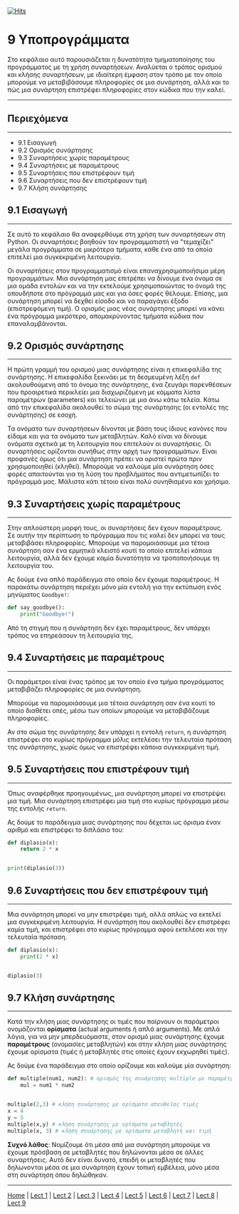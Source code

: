 [![Hits](https://hits.seeyoufarm.com/api/count/incr/badge.svg?url=https%3A%2F%2Fgithub.com%2FEffie375%2FTPTE_PLR&count_bg=%2379C83D&title_bg=%23555555&icon=&icon_color=%23E7E7E7&title=hits&edge_flat=false)](https://hits.seeyoufarm.com)

# 9 Υποπρογράμματα

<!-- *** -->
Στο κεφάλαιο αυτό παρουσιάζεται η δυνατότητα τμηματοποίησης του προγράμματος με τη χρήση συναρτήσεων. Αναλύεται ο τρόπος ορισμού και κλήσης συναρτήσεων, με ιδιαίτερη έμφαση στον τρόπο με τον οποίο μπορούμε να μεταβιβάσουμε πληροφορίες σε μια συνάρτηση, αλλά και το πώς μια συνάρτηση επιστρέφει πληροφορίες στον κώδικα που την καλεί.
<!-- /*** -->

---

## Περιεχόμενα

---

- 9.1 Εισαγωγή
- 9.2 Ορισμός συνάρτησης
- 9.3 Συναρτήσεις χωρίς παραμέτρους
- 9.4 Συναρτήσεις με παραμέτρους
- 9.5 Συναρτήσεις που επιστρέφουν τιμή
- 9.6 Συναρτήσεις που δεν επιστρέφουν τιμή
- 9.7 Κλήση συνάρτησης

## 9.1 Εισαγωγή

---

<!-- *** -->
Σε αυτό το κεφάλαιο θα αναφερθόυμε στη χρήση των συναρτήσεων στη Python. Οι συναρτήσεις βοηθούν τον προγραμματιστή να "τεμαχίζει" μεγάλα προγράμματα σε μικρότερα τμήματα, κάθε ένα από τα οποία επιτελεί μια συγκεκριμένη λειτουργία.
<!-- /*** -->

Οι συναρτήσεις στον προγραμματισμό είναι επαναχρησιμοποιήσιμα μέρη προγραμμάτων. Μια συνάρτηση μας επιτρέπει να δίνουμε ένα όνομα σε μια ομάδα εντολών και να την εκτελούμε χρησιμοποιώντας το όνομά της οπουδήποτε στο πρόγραμμά μας και για όσες φορές θέλουμε. Επίσης, μια συνάρτηση μπορεί να δεχθεί είσοδο και να παραγάγει έξοδο (επιστρεφόμενη τιμή). Ο ορισμός μιας νέας συνάρτησης μπορεί να κάνει ένα πρόγραμμα μικρότερο, απομακρύνοντας τμήματα κώδικα που επαναλαμβάνονται.

## 9.2 Ορισμός συνάρτησης

---

Η πρώτη γραμμή του ορισμού μιας συνάρτησης είναι η επικεφαλίδα της συνάρτησης. Η επικεφαλίδα ξεκινάει με τη δεσμευμένη λέξη `def` ακολουθούμενη από το όνομα της συνάρτησης, ένα ζευγάρι παρενθέσεων που προαιρετικά περικλείει μια διαχωριζόμενη με κόμματα λίστα παραμέτρων (parameters) και τελειώνει με μια άνω κάτω τελεία. Κάτω από την επικεφαλίδα ακολουθεί το σώμα της συνάρτησης (οι εντολές της συνάρτησης) σε εσοχή.

Τα ονόματα των συναρτήσεων δίνονται με βάση τους ίδιους κανόνες που είδαμε και για τα ονόματα των μεταβλητών. Καλό είναι να δίνουμε ονόματα σχετικά με τη λειτουργία που επιτελούν οι συναρτήσεις. Οι συναρτήσεις ορίζονται συνήθως στην αρχή των προγραμμάτων. Είναι προφανές όμως ότι μια συνάρτηση πρέπει να οριστεί πρώτα πριν χρησιμοποιηθεί (κληθεί). Μπορούμε να καλούμε μία συνάρτηση όσες φορές απαιτούνται για τη λύση του προβλήματος που αντιμετωπίζει το πρόγραμμά μας. Μάλιστα κάτι τέτοιο είναι πολύ συνηθισμένο και χρήσιμο.

## 9.3 Συναρτήσεις χωρίς παραμέτρους

---

<!-- *** -->
Στην απλούστερη μορφή τους, οι συναρτήσεις δεν έχουν παραμέτρους. Σε αυτήν την περίπτωση το πρόγραμμα που τις καλεί δεν μπορεί να τους μεταβιβάσει πληροφορίες. Μπορούμε να παρομοιάσουμε μια τέτοια συνάρτηση σαν ένα ερμητικά κλειστό κουτί το οποίο επιτελεί κάποια λειτουργία, αλλά δεν έχουμε καμία δυνατότητα να τροποποιήσουμε τη λειτουργία του.
<!-- /*** -->

Ας δούμε ένα απλό παράδειγμα στο οποίο δεν έχουμε παραμέτρους. Η παρακάτω συνάρτηση περιέχει μόνο μία εντολή για την εκτύπωση ενός μηνύματος `Goodbye!`:

<!-- Είναι δικό μου παράδειγμα -->
```python
def say_goodbye():
    print("Goodbye!")
```

<!-- *** -->
Από τη στιγμή που η συνάρτηση δεν έχει παραμέτρους, δεν υπάρχει τρόπος να επηρεάσουν τη λειτουργία της.
<!-- /*** -->

## 9.4 Συναρτήσεις με παραμέτρους

---

<!-- *** -->
Οι παράμετροι είναι ένας τρόπος με τον οποίο ένα τμήμα προγράμματος μεταβιβάζει πληροφορίες σε μια συνάρτηση.

Μπορούμε να παρομοιάσουμε μια τέτοια συνάρτηση σαν ένα κουτί το οποίο διαθέτει οπές, μέσω των οποίων μπορούμε να μεταβιβάζουμε πληροφορίες.

Αν στο σώμα της συνάρτησης δεν υπάρχει η εντολή `return`, η συνάρτηση επιστρέφει στο κυρίως πρόγραμμα μόλις εκτελέσει την τελευταία πρόταση της συνάρτησης, χωρίς όμως να επιστρέψει κάποια συγκεκριμένη τιμή.
<!-- /*** -->

## 9.5 Συναρτήσεις που επιστρέφουν τιμή

---

<!-- *** -->
Όπως αναφέρθηκε προηγουμένως, μια συνάρτηση μπορεί να επιστρέψει μια τιμή. Μια συνάρτηση επιστρέφει μια τιμή στο κυρίως πρόγραμμα μέσω της εντολής `return`.
<!-- *** -->

Ας δούμε το παράδειγμα μιας συνάρτησης που δέχεται ως όρισμα έναν αριθμό και επιστρέφει το διπλάσιο του:

<!-- Είναι δικό μου παράδειγμα -->
```python
def diplasio(x):
    return 2 * x


print(diplasio(3))
```

## 9.6 Συναρτήσεις που δεν επιστρέφουν τιμή

---

<!-- *** -->
Μια συνάρτηση μπορεί να μην επιστρέφει τιμή, αλλά απλώς να εκτελεί μια συγκεκριμένη λειτουργία. Η συνάρτηση που ακολουθεί δεν επιστρέφει καμία τιμή, και επιστρέφει στο κυρίως πρόγραμμα αφού εκτελέσει και την τελευταία πρόταση.
<!-- /*** -->

<!-- Είναι δικό μου παράδειγμα -->
```python
def diplasio(x):
    print(2 * x)


diplasio(3)
```

## 9.7 Κλήση συνάρτησης

---

Κατά την κλήση μιας συνάρτησης οι τιμές που παίρνουν οι παράμετροι ονομάζονται **ορίσματα** (actual arguments ή απλά arguments). Με απλά λόγια, για να μην μπερδευόμαστε, στον ορισμό μιας συνάρτησης έχουμε **παραμέτρους** (ονομασίες μεταβλητών) και στην κλήση μιας συνάρτησης έχουμε ορίσματα (τιμές ή μεταβλητές στις οποίες έχουν εκχωρηθεί τιμές).

Ας δούμε ένα παράδειγμα στο οποίο ορίζουμε και καλούμε μία συνάρτηση:

<!-- Είναι δικό μου παράδειγμα -->
```python
def multiple(num1, num2): # ορισμός της συνάρτησης multiple με παραμέτρους num1 και num2
    mul = num1 * num2


multiple(2,3) # κλήση συνάρτησης με ορίσματα απευθείας τιμές
x = 4
y = 5
multiple(x,y) # κλήση συνάρτησης με ορίσματα μεταβλητές
multiple(x, 3) # κλήση συνάρτησης με ορίσματα μεταβλητή και τιμή
```

<!-- *** -->
**Συχνό λάθος**: Νομίζουμε ότι μέσα από μια συνάρτηση μπορούμε να έχουμε πρόσβαση σε μεταβλητές που δηλώνονται μέσα σε άλλες συναρτήσεις. Αυτό δεν είναι δυνατό, επειδή οι μεταβλητές που δηλωνονται μέσα σε μια συνάρτηση έχουν τοπική εμβέλεια, μόνο μέσα στη συνάρτηση όπου δηλώθηκαν.
<!-- /*** -->

---

[Home](../README.md) | [Lect 1](lecture_01.md) | [Lect 2](lecture_02.md) | [Lect 3](lecture_03.md) | [Lect 4](lecture_04.md) | [Lect 5](lecture_05.md) | [Lect 6](lecture_06.md) | [Lect 7](lecture_07.md) | [Lect 8](lecture_08.md) | [Lect 9](lecture_09.md)
